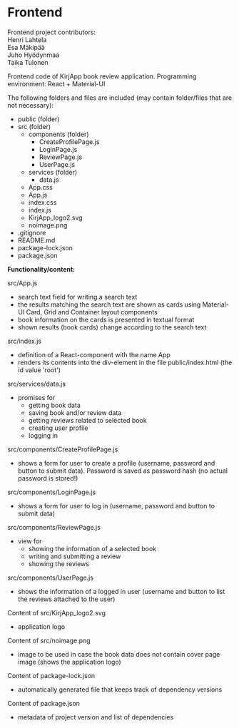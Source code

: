 # Frontend

Frontend project contributors:  
Henri Lahtela  
Esa Mäkipää  
Juho Hyödynmaa  
Taika Tulonen

Frontend code of KirjApp book review application. Programming environment: React + Material-UI 

The following folders and files are included (may contain folder/files that are not necessary): 

- public (folder) 
- src (folder) 
  - components (folder) 
    - CreateProfilePage.js 
    - LoginPage.js 
    - ReviewPage.js
    - UserPage.js 
  - services (folder) 
    - data.js 
  - App.css 
  - App.js 
  - index.css 
  - index.js
  - KirjApp_logo2.svg
  - noimage.png
- .gitignore 
- README.md 
- package-lock.json 
- package.json  

__Functionality/content:__

src/App.js

- search text field for writing a search text 
- the results matching the search text are shown as cards using Material-UI Card, Grid and Container layout components  
- book information on the cards is presented in textual format 
- shown results (book cards) change according to the search text 

src/index.js

- definition of a React-component with the name App
- renders its contents into the div-element in the file public/index.html (the id value 'root')

src/services/data.js

- promises for 
  - getting book data
  - saving book and/or review data
  - getting reviews related to selected book
  - creating user profile
  - logging in

src/components/CreateProfilePage.js

- shows a form for user to create a profile (username, password and button to submit data).
Password is saved as password hash (no actual password is stored!)

src/components/LoginPage.js

- shows a form for user to log in (username, password and button to submit data)

src/components/ReviewPage.js

- view for 
  - showing the information of a selected book
  - writing and submitting a review
  - showing the reviews
  
src/components/UserPage.js

- shows the information of a logged in user (username and button to list the reviews attached to the user)

Content of src/KirjApp_logo2.svg

- application logo

Content of src/noimage.png

- image to be used in case the book data does not contain cover page image (shows the application logo)

Content of package-lock.json

- automatically generated file that keeps track of dependency versions

Content of package.json

- metadata of project version and list of dependencies